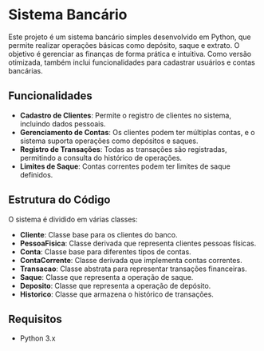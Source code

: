 # Sistema Bancário

Este projeto é um sistema bancário simples desenvolvido em Python, que permite realizar operações básicas como depósito, saque e extrato. O objetivo é gerenciar as finanças de forma prática e intuitiva. Como versão otimizada, também inclui funcionalidades para cadastrar usuários e contas bancárias.

## Funcionalidades

- **Cadastro de Clientes**: Permite o registro de clientes no sistema, incluindo dados pessoais.
- **Gerenciamento de Contas**: Os clientes podem ter múltiplas contas, e o sistema suporta operações como depósitos e saques.
- **Registro de Transações**: Todas as transações são registradas, permitindo a consulta do histórico de operações.
- **Limites de Saque**: Contas correntes podem ter limites de saque definidos.

## Estrutura do Código

O sistema é dividido em várias classes:

- **Cliente**: Classe base para os clientes do banco.
- **PessoaFisica**: Classe derivada que representa clientes pessoas físicas.
- **Conta**: Classe base para diferentes tipos de contas.
- **ContaCorrente**: Classe derivada que implementa contas correntes.
- **Transacao**: Classe abstrata para representar transações financeiras.
- **Saque**: Classe que representa a operação de saque.
- **Deposito**: Classe que representa a operação de depósito.
- **Historico**: Classe que armazena o histórico de transações.

## Requisitos

- Python 3.x
